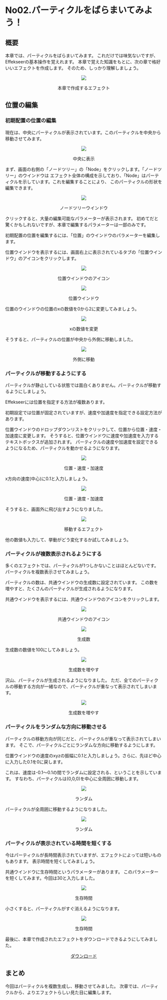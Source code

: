 ﻿# No02.パーティクルをばらまいてみよう！

<div class="main">

## 概要

本章では、パーティクルをばらまいてみます。
これだけでは味気ないですが、Effekseerの基本操作を覚えれます。
本章で覚えた知識をもとに、次の章で格好いいエフェクトを作成します。
そのため、しっかり理解しましょう。

<div align="center">
<img src="../../img/Tutorial/02_completed.gif">
<p>本章で作成するエフェクト</p>
</div>

## 位置の編集
    
### 初期配置の位置の編集

現在は、中央にパーティクルが表示されています。このパーティクルを中央から移動させてみます。

<div align="center">
<img src="../../img/Tutorial/01_square.png">
<p>中央に表示</p>
</div>

まず、画面の右側の「ノードツリー」の「Node」をクリックします。「ノードツリー」のウインドウは
エフェクト全体の構成を示しており、「Node」はパーティクルを示しています。これを編集することにより、
このパーティクルの形状を編集できます。

<div align="center">
<img src="../../img/Tutorial/02_nodetree.png">
<p>ノードツリーウインドウ</p>
</div>

クリックすると、大量の編集可能なパラメーターが表示されます。
初めてだと驚くかもしれないですが、本章で編集するパラメーターは一部のみです。

初期配置の位置を編集するには、「位置」のウインドウのパラメーターを編集します。

位置ウインドウを表示するには、画面右上に表示されているタブの「位置ウインドウ」のアイコンをクリックします。

<div align="center">
<img src="../../img/Tutorial/02_position_icon.png">
<p>位置ウインドウのアイコン</p>
</div>

<div align="center">
<img src="../../img/Tutorial/02_position_ja.png">
<p>位置ウインドウ</p>
</div>

位置のウインドウの位置のxの数値を0から2に変更してみましょう。

<div align="center">
<img src="../../img/Tutorial/02_position_input_ja.png">
<p>xの数値を変更</p>
</div>

そうすると、パーティクルの位置が中央から外側に移動しました。

<div align="center">
<img src="../../img/Tutorial/02_position_input_view.png">
<p>外側に移動</p>
</div>

### パーティクルが移動するようにする

パーティクルが静止している状態では面白くありません。パーティクルが移動するようにしましょう。

Effekseerには位置を指定する方法が複数あります。

初期設定では位置が固定されていますが、速度や加速度を指定できる設定方法があります。

位置ウインドウのドロップダウンリストをクリックして、位置から位置・速度・加速度に変更します。
そうすると、位置ウインドウに速度や加速度を入力するテキストボックスが追加されます。
パーティクルの速度や加速度を設定できるようになるため、パーティクルを動かせるようになります。

<div align="center">
<img src="../../img/Tutorial/02_pva_ja.png">
<p>位置・速度・加速度</p>
</div>

x方向の速度(中心)に0.1と入力しましょう。

<div align="center">
<img src="../../img/Tutorial/02_pva_input_ja.png">
<p>位置・速度・加速度</p>
</div>

そうすると、画面外に飛び出すようになりました。

<div align="center">
<img src="../../img/Tutorial/02_pva.gif">
<p>移動するエフェクト</p>
</div>

他の数値も入力して、挙動がどう変化するか試してみましょう。

### パーティクルが複数表示されるようにする

多くのエフェクトでは、パーティクルが1つしかないことはほとんどないです。
パーティクルを複数表示させてみましょう。

パーティクルの数は、共通ウインドウの生成数に設定されています。
この数を増やすと、たくさんのパーティクルが生成されるようになります。

共通ウインドウを表示するには、共通ウインドウのアイコンをクリックします。

<div align="center">
<img src="../../img/Tutorial/02_common_icon.png">
<p>共通ウインドウのアイコン</p>
</div>

<div align="center">
<img src="../../img/Tutorial/02_common_ja.png">
<p>生成数</p>
</div>

生成数の数値を100にしてみましょう。

<div align="center">
<img src="../../img/Tutorial/02_common_count_ja.png">
<p>生成数を増やす</p>
</div>

沢山、パーティクルが生成されるようになりました。
ただ、全てのパーティクルの移動する方向が一緒なので、パーティクルが重なって表示されてしまいます。

<div align="center">
<img src="../../img/Tutorial/02_count.gif">
<p>生成数を増やす</p>
</div>

### パーティクルをランダムな方向に移動させる

パーティクルの移動方向が同じだと、パーティクルが重なって表示されてしまいます。
そこで、パーティクルごとにランダムな方向に移動するようにします。

位置ウインドウの速度のxyzの振幅に0.1と入力しましょう。さらに、先ほど中心に入力した0.1を0に戻します。

これは、速度は-0.1～0.1の間でランダムに設定される、ということを示しています。
すなわち、パーティクルは(0,0,0)を中心に全周囲に移動します。

<div align="center">
<img src="../../img/Tutorial/02_random_input_ja.png">
<p>ランダム</p>
</div>

パーティクルが全周囲に移動するようになりました。

<div align="center">
<img src="../../img/Tutorial/02_random.gif">
<p>ランダム</p>
</div>

### パーティクルが表示されている時間を短くする

今はパーティクルが長時間表示されていますが、エフェクトによっては短いものもあります。
表示時間を短くしてみましょう。

共通ウインドウに生存時間というパラメーターがあります。
このパラメーターを短くしてみます。今回は30と入力しました。

<div align="center">
<img src="../../img/Tutorial/02_life_input_ja.png">
<p>生存時間</p>
</div>

小さくすると、パーティクルがすぐ消えるようになります。

<div align="center">
<img src="../../img/Tutorial/02_completed.gif">
<p>生存時間</p>
</div>

最後に、本章で作成されたエフェクトをダウンロードできるようにしてみました。

<div align="center">
<a href = "../../Sample/02_Sample.zip">ダウンロード</a>
</div>

## まとめ

今回はパーティクルを複数生成し、移動させてみました。
次章では、パーティクルから、よりエフェクトらしい見た目に編集します。


</div>